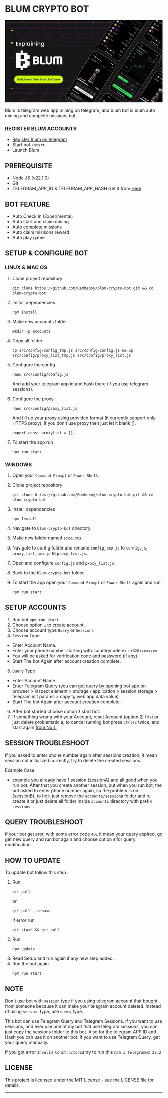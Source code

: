 # BLUM CRYPTO BOT

![blum](assets/img1.png)

Blum is telegram web app mining on telegram, and blum bot is blum auto mining and complete missions bot.

### REGISTER BLUM ACCOUNTS

- [Register Blum on telegram](https://t.me/blum/app?startapp=ref_LlFGpzHIGi)
- Start bot `/start`
- Launch Blum

## PREREQUISITE

- Node JS (v22.1.0)
- Git
- TELEGRAM_APP_ID & TELEGRAM_APP_HASH Get it from [Here](https://my.telegram.org/auth?to=apps)

## BOT FEATURE

- Auto Check In (Experimental)
- Auto start and claim mining
- Auto complete missions
- Auto claim misisons reward
- Auto play game

## SETUP & CONFIGURE BOT

### LINUX & MAC OS

1. Clone project repository
   ```
   git clone https://github.com/Rambeboy/blum-crypto-bot.git && cd blum-crypto-bot
   ```

2. Install dependencies
   ```
   npm install
   ```
   
3. Make new accounts folder
   ```
   mkdir -p accounts
   ```

4. Copy all folder
   ```
   cp src/config/config_tmp.js src/config/config.js && cp src/config/proxy_list_tmp.js src/config/proxy_list.js
   ```

5. Configure the config
   ```
   nano src/config/config.js
   ```
   And add your telegram app id and hash there (if you use telegram sessions).

6. Configure the proxy
   ```
   nano src/config/proxy_list.js
   ```
   And fill up your proxy using provided format (it currently support only HTTPS proxy), if you don't use proxy then just let it blank [].
   ```
   export const proxyList = [];
   ```

7. To start the app run
   ```
   npm run start
   ```

### WINDOWS

1. Open your `Command Prompt` or `Power Shell`.
2. Clone project repository
   ```
   git clone https://github.com/Rambeboy/blum-crypto-bot.git && cd blum-crypto-bot
   ```
3. Install dependencies
   ```
   npm Install
   ```
4. Navigate to `blum-crypto-bot` directory.
5. Make new folder named `accounts`.
6. Navigate to config folder and rename `config_tmp.js` to `config.js`, `proxy_list_tmp.js` to `proxy_list.js`.
7. Open and configure `config.js` and `pxoxy_list.js`.
8. Back to the `blum-crypto-bot` folder.
9. To start the app open your `Command Prompt` or `Power Shell` again and run.
    
   ```
   npm run start
   ```

## SETUP ACCOUNTS

1. Run bot `npm run start`.
2. Choose option `1` to create account.
3. Choose account type `Query` or `Sessions`
4. `Session` Type
- Enter Account Name.
- Enter your phone number starting with. countrycode ex : `+628xxxxxxxx`
- You will be asked for verification code and password (if any).
- Start The bot Again after account creation complete.
5. `Query` Type
- Enter Account Name
- Enter Telegram Query (you can get query by opening bot app on browser > inspect element > storage / application > session storage > telegram init params > copy tg web app data value).
- Start The bot Again after account creation complete.
6. After bot started choose option `3` start bot.
7.  if something wrong with your Account, reset Account (option 2) first or just delete problematic a, to cancel running bot press `ctrl+c` twice, and start again [from No 1.](#setup-accounts)
   

## SESSION TROUBLESHOOT
If you asked to enter phone number again after sessions creation, it mean session not initialized correctly, try to delete the created sessions. 

Example Case
- example you already have 1 session (sessionA) and all good when you run bot. After that you create another session, but when you run bot, the bot asked to enter phone number again, so the problem is on (sessionB), to fix it just remove the `accounts/sessionB` folder and re create it or just delete all folder inside `accounts` directory with prefix `sessions-`.

## QUERY TROUBLESHOOT
if your bot get eror, with some error code `401` it mean your query expired, go get new query and run bot again and choose option `4` for query modification. 

## HOW TO UPDATE

To update bot follow this step :
1. Run
   ```
   git pull
   ```
   or
   ```
   git pull --rebase
   ```
   if error run 
   ```
   git stash && git pull
   ```
2. Run
   ```
   npm update
   ```
3. Read Setup and run again if any new step added.
4. Run the bot again
   ```
   npm run start
   ```

## NOTE

Don't use bot with `session` type if you using telegram account that bought from someone because it can make your telegram account deleted. instead of using `session` type, use `query` type.

This bot can use Telegram Query and Telegram Sessions. if you want to use sessions, and ever use one of my bot that use telegram sessions, you can just copy the sessions folder to this bot. Also for the telegram APP ID and Hash you can use it on another bot. If you want to use Telegram Query, get your query manually.

If you got error `Invalid ConstructorId` try to run this ```npm i telegram@2.22.2```

## LICENSE

This project is licensed under the MIT License - see the [LICENSE](LICENSE) file for details.

---